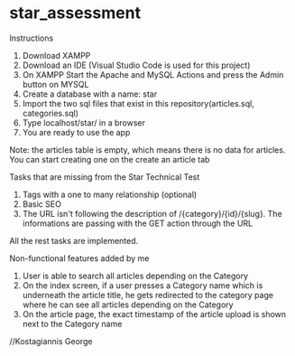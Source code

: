 # star_assessment

Instructions
1) Download XAMPP
2) Download an IDE (Visual Studio Code is used for this project)
3) On XAMPP Start the Apache and MySQL Actions and press the Admin button on MYSQL
4) Create a database with a name: star
5) Import the two sql files that exist in this repository(articles.sql, categories.sql)
6) Type localhost/star/ in a browser
7) You are ready to use the app

Note: the articles table is empty, which means there is no data for articles. You can start creating one on the create an article tab

Tasks that are missing from the Star Technical Test
1) Tags with a one to many relationship (optional)
2) Basic SEO
3) The URL isn't following the description of /{category}/{id}/{slug}. The informations are passing with the GET action through the URL

All the rest tasks are implemented.

Non-functional features added by me
1) User is able to search all articles depending on the Category
2) On the index screen, if a user presses a Category name which is underneath the article title, he gets redirected to the category page where he can see all articles depending on the Category
3) On the article page, the exact timestamp of the article upload is shown next to the Category name

//Kostagiannis George
